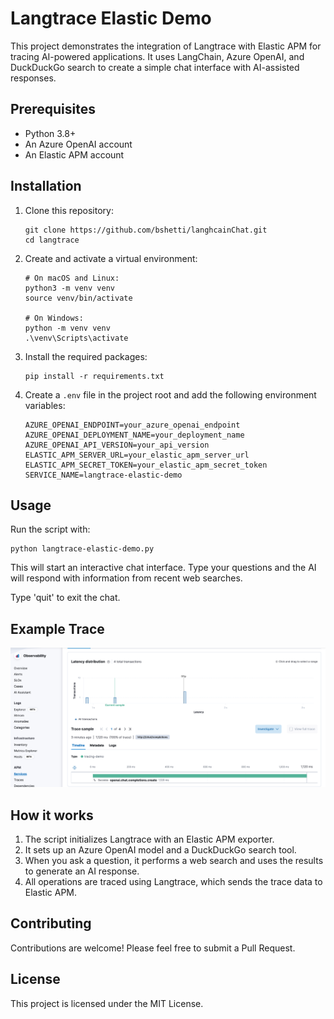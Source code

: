 # Langtrace Elastic Demo

This project demonstrates the integration of Langtrace with Elastic APM for tracing AI-powered applications. It uses LangChain, Azure OpenAI, and DuckDuckGo search to create a simple chat interface with AI-assisted responses.

## Prerequisites

- Python 3.8+
- An Azure OpenAI account
- An Elastic APM account

## Installation

1. Clone this repository:
   ```
   git clone https://github.com/bshetti/langhcainChat.git
   cd langtrace
   ```
2. Create and activate a virtual environment:

   ```
   # On macOS and Linux:
   python3 -m venv venv
   source venv/bin/activate

   # On Windows:
   python -m venv venv
   .\venv\Scripts\activate
   ```

3. Install the required packages:

   ```
   pip install -r requirements.txt
   ```

4. Create a `.env` file in the project root and add the following environment variables:
   ```
   AZURE_OPENAI_ENDPOINT=your_azure_openai_endpoint
   AZURE_OPENAI_DEPLOYMENT_NAME=your_deployment_name
   AZURE_OPENAI_API_VERSION=your_api_version
   ELASTIC_APM_SERVER_URL=your_elastic_apm_server_url
   ELASTIC_APM_SECRET_TOKEN=your_elastic_apm_secret_token
   SERVICE_NAME=langtrace-elastic-demo
   ```

## Usage

Run the script with:

```
python langtrace-elastic-demo.py
```

This will start an interactive chat interface. Type your questions and the AI will respond with information from recent web searches.

Type 'quit' to exit the chat.

## Example Trace

![Alt text](/langtrace/img/SCR-20240816-icwt-2.png "a title")

## How it works

1. The script initializes Langtrace with an Elastic APM exporter.
2. It sets up an Azure OpenAI model and a DuckDuckGo search tool.
3. When you ask a question, it performs a web search and uses the results to generate an AI response.
4. All operations are traced using Langtrace, which sends the trace data to Elastic APM.

## Contributing

Contributions are welcome! Please feel free to submit a Pull Request.

## License

This project is licensed under the MIT License.
